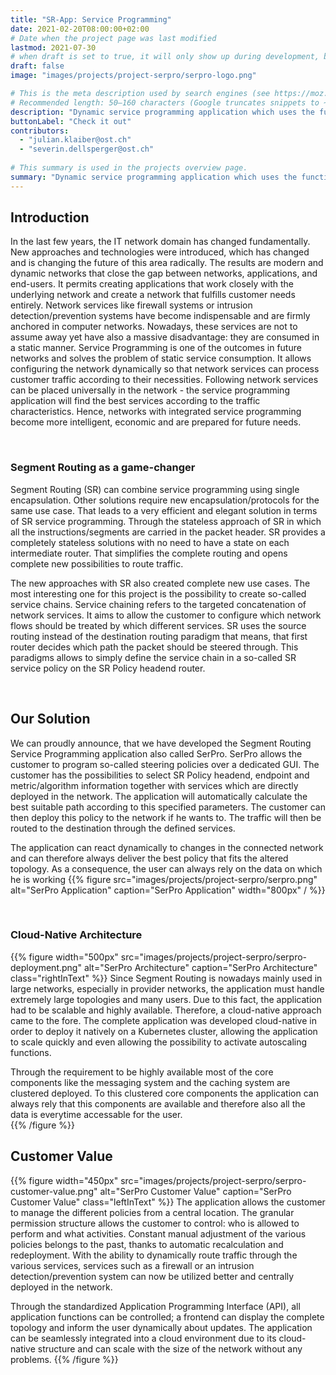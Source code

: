 ```yaml
---
title: "SR-App: Service Programming"
date: 2021-02-20T08:00:00+02:00
# Date when the project page was last modified
lastmod: 2021-07-30
# when draft is set to true, it will only show up during development, but not when the website is deployed.
draft: false
image: "images/projects/project-serpro/serpro-logo.png"

# This is the meta description used by search engines (see https://moz.com/learn/seo/meta-description)
# Recommended length: 50–160 characters (Google truncates snippets to ~155–160 characters)
description: "Dynamic service programming application which uses the functionalities of SRv6."
buttonLabel: "Check it out"
contributors:
  - "julian.klaiber@ost.ch"
  - "severin.dellsperger@ost.ch"
  
# This summary is used in the projects overview page.
summary: "Dynamic service programming application which uses the functionalities of SRv6."
---
```


## Introduction
In the last few years, the IT network domain has changed fundamentally. New approaches and technologies were introduced, which has changed and is changing the future of this area radically. The results are modern and dynamic networks that  close the gap between networks, applications, and end-users. It permits creating applications that work closely with the  underlying network and create a network that fulfills customer needs entirely. Network services like firewall systems or  intrusion detection/prevention systems have become indispensable and are firmly anchored in computer networks. Nowadays, these services are not to assume away yet have also a massive disadvantage: they are consumed in a static manner. Service Programming is one of the outcomes in future networks and solves the problem of static service consumption. It allows configuring the network dynamically so that network services can process customer traffic according to their necessities. Following network services can be placed universally in the network - the service programming application will find the best services according to the traffic characteristics. Hence, networks with integrated service programming become more intelligent, economic and are prepared for future needs.

<br>

### Segment Routing as a game-changer
Segment Routing (SR) can combine service programming using single encapsulation. Other solutions require new encapsulation/protocols for the same use case. That leads to a very efficient and elegant solution in terms of SR service programming. Through the stateless approach of SR in which all the instructions/segments are carried in the packet header. SR provides a completely stateless solutions with no need to have a state on each intermediate router. That simplifies the complete routing and opens complete new possibilities to route traffic.  
  
The new approaches with SR also created complete new use cases. The most interesting one for this project is the possibility to create so-called service chains. Service chaining refers to the targeted concatenation of network services. It aims to allow the customer to configure which network flows should be treated by which different services. SR uses the source routing instead of the destination routing paradigm that means, that first router decides which path the packet should be steered through. This paradigms allows to simply define the service chain in a so-called SR service policy on the SR Policy headend router. 

<br>

## Our Solution
We can proudly announce, that we have developed the Segment Routing Service Programming application also called SerPro. SerPro allows the customer to program so-called steering policies over a dedicated GUI. The customer has the possibilities to select SR Policy headend, endpoint and metric/algorithm information together with services which are directly deployed in the network. The application will automatically calculate the best suitable path according to this specified parameters. The customer can then deploy this policy to the network if he wants to. The traffic will then be routed to the destination through the defined services. 
  
The application can react dynamically to changes in the connected network and can therefore always deliver the best policy that fits the altered topology. As a consequence, the user can always rely on the data on which he is working
{{% figure src="images/projects/project-serpro/serpro.png" alt="SerPro Application" caption="SerPro Application" width="800px" / %}}

<br>

### Cloud-Native Architecture
{{% figure width="500px" src="images/projects/project-serpro/serpro-deployment.png" alt="SerPro Architecture" caption="SerPro Architecture" class="rightInText" %}}
Since Segment Routing is nowadays mainly used in large networks, especially in provider networks, the application must handle extremely large topologies and many users. Due to this fact, the application had to be scalable and highly available. Therefore, a cloud-native approach came to the fore. The complete application was developed cloud-native in order to deploy it natively on a Kubernetes cluster, allowing the application to scale quickly and even allowing the possibility to activate autoscaling functions.  
  
Through the requirement to be highly available most of the core components like the messaging system and the caching system are clustered deployed. To this clustered core components the application can always rely that this components are available and therefore also all the data is everytime accessable for the user.  
{{% /figure %}}


## Customer Value
{{% figure width="450px" src="images/projects/project-serpro/serpro-customer-value.png" alt="SerPro Customer Value" caption="SerPro Customer Value" class="leftInText" %}}
The application allows the customer to manage the different policies from a central location. The granular permission structure allows the customer to control: who is allowed to perform and what activities. Constant manual adjustment of the various  policies belongs to the past, thanks to automatic recalculation and redeployment. With the ability to dynamically route traffic through the various services, services such as a firewall or an intrusion detection/prevention system can now be utilized better and centrally deployed in the network.  

Through the standardized Application Programming Interface (API), all application functions can be controlled; a frontend can display the complete topology and inform the user dynamically about updates. The application can be seamlessly integrated into a cloud environment due to its cloud-native structure and can scale with the size of the network without any problems.
{{% /figure %}}